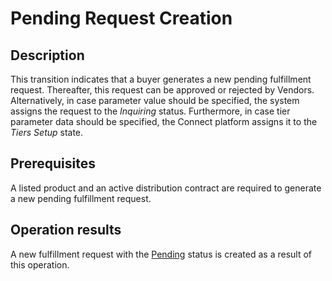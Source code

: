 # Pending Request Creation
## Description
This transition indicates that a buyer generates a new pending fulfillment request. Thereafter, this request can be approved or rejected by Vendors. Alternatively, in case parameter value should be specified, the system assigns the request to the *Inquiring* status. Furthermore, in case tier parameter data should be specified, the Connect platform assigns it to the *Tiers Setup* state.
## Prerequisites
A listed product and an active distribution contract are required to generate a new pending fulfillment request.
## Operation results
A new fulfillment request with the [Pending](s-b-pending.html) status is created as a result of this operation.
